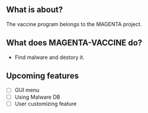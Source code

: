 ## What is about?

The vaccine program belongs to the MAGENTA project.

## What does MAGENTA-VACCINE do?

- Find malware and destory it.

## Upcoming features

- [ ]  GUI menu
- [ ]  Using Malware DB
- [ ]  User customizing feature
